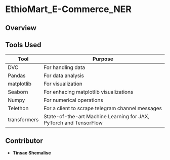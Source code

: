 # EthioMart_E-Commerce_NER

## Overview

## Tools Used

| Tool         | Purpose                                                           |
| ------------ | ----------------------------------------------------------------- |
| DVC          | For handling data                                                 |
| Pandas       | For data analysis                                                 |
| matplotlib   | For visualization                                                 |
| Seaborn      | For enhacing matplotlib visualizations                            |
| Numpy        | For numerical operations                                          |
| Telethon     | For a client to scrape telegram channel messages                  |
| transformers | State-of-the-art Machine Learning for JAX, PyTorch and TensorFlow |

## Contributor

- **Tinsae Shemalise**
